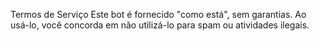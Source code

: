 Termos de Serviço
Este bot é fornecido "como está", sem garantias. Ao usá-lo, você concorda em não utilizá-lo para spam ou atividades ilegais.
